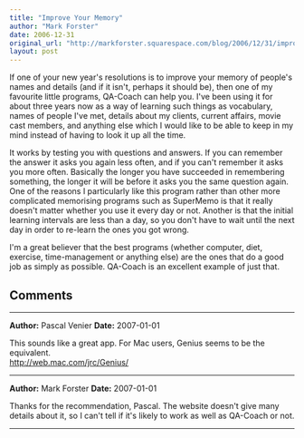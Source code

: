 ```yaml
---
title: "Improve Your Memory"
author: "Mark Forster"
date: 2006-12-31
original_url: "http://markforster.squarespace.com/blog/2006/12/31/improve-your-memory.html"
layout: post
---
```


If one of your new year's resolutions is to improve your memory of people's names and details (and if it isn't, perhaps it should be), then one of my favourite little programs, QA-Coach can help you. I've been using it for about three years now as a way of learning such things as vocabulary, names of people I've met, details about my clients, current affairs, movie cast members, and anything else which I would like to be able to keep in my mind instead of having to look it up all the time.

It works by testing you with questions and answers. If you can remember the answer it asks you again less often, and if you can't remember it asks you more often. Basically the longer you have succeeded in remembering something, the longer it will be before it asks you the same question again. One of the reasons I particularly like this program rather than other more complicated memorising programs such as SuperMemo is that it really doesn't matter whether you use it every day or not. Another is that the initial learning intervals are less than a day, so you don't have to wait until the next day in order to re-learn the ones you got wrong.

I'm a great believer that the best programs (whether computer, diet, exercise, time-management or anything else) are the ones that do a good job as simply as possible. QA-Coach is an excellent example of just that.


## Comments

---

**Author:** Pascal Venier
**Date:** 2007-01-01

This sounds like a great app. For Mac users, Genius seems to be the equivalent.  
<http://web.mac.com/jrc/Genius/>

---

**Author:** Mark Forster
**Date:** 2007-01-01

Thanks for the recommendation, Pascal. The website doesn't give many details about it, so I can't tell if it's likely to work as well as QA-Coach or not.

---

